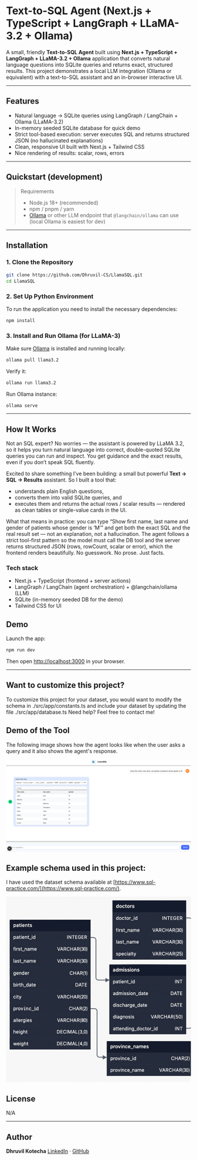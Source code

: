 

#  Text-to-SQL Agent (Next.js + TypeScript + LangGraph + LLaMA-3.2 + Ollama)

A small, friendly **Text-to-SQL Agent** built using **Next.js + TypeScript + LangGraph + LLaMA-3.2 + Ollama** application that converts natural language questions into SQLite queries and returns exact, structured results.   This project demonstrates a local LLM integration (Ollama or equivalent) with a text-to-SQL assistant and an in-browser interactive UI.  

---

##  Features

- Natural language → SQLite queries using LangGraph / LangChain + Ollama (LLaMA-3.2)
- In-memory seeded SQLite database for quick demo
- Strict tool-based execution: server executes SQL and returns structured JSON (no hallucinated explanations)
- Clean, responsive UI built with Next.js + Tailwind CSS
- Nice rendering of results: scalar, rows, errors

---
## Quickstart (development)

> Requirements
> - Node.js 18+ (recommended)
> - npm / pnpm / yarn
> - [Ollama](https://ollama.ai/) or other LLM endpoint that `@langchain/ollama` can use (local Ollama is easiest for dev)

---

## Installation

### 1. Clone the Repository

```bash
git clone https://github.com/Dhruvil-CS/LlamaSQL.git
cd LlamaSQL
```

### 2. Set Up Python Environment
To run the application you need to install the necessary dependencies:
```bash
npm install
```

### 3. Install and Run Ollama (for LLaMA-3)

Make sure [Ollama](https://ollama.com/) is installed and running locally:

```bash
ollama pull llama3.2
```

Verify it:

```bash
ollama run llama3.2
```
Run Ollama instance:

```
ollama serve
```
---

## How It Works

Not an SQL expert? No worries — the assistant is powered by LLaMA 3.2, so it helps you turn natural language into correct, double-quoted SQLite queries you can run and inspect. You get guidance and the exact results, even if you don’t speak SQL fluently.

Excited to share something I’ve been building: a small but powerful **Text → SQL → Results** assistant.
So I built a tool that:
* understands plain English questions,
* converts them into valid SQLite queries, and
* executes them and returns the actual rows / scalar results — rendered as clean tables or single-value cards in the UI.

What that means in practice: you can type “Show first name, last name and gender of patients whose gender is ‘M’” and get both the exact SQL and the real result set — not an explanation, not a hallucination. The agent follows a strict tool-first pattern so the model must call the DB tool and the server returns structured JSON (rows, rowCount, scalar or error), which the frontend renders beautifully. No guesswork. No prose. Just facts.

### Tech stack
* Next.js + TypeScript (frontend + server actions)
* LangGraph / LangChain (agent orchestration) + @langchain/ollama (LLM)
* SQLite (in-memory seeded DB for the demo)
* Tailwind CSS for UI

## Demo 

Launch the app:

```bash
npm run dev
```

Then open [http://localhost:3000](http://localhost:3000) in your browser.

---
## Want to customize this project?

To customize this project for your dataset, you would want to modify the schema in ./src/app/constants.ts and include your dataset by updating the file ./src/app/database.ts
Need help? Feel free to contact me!

## Demo of the Tool

The following image shows how the agent looks like when the user asks a query and it also shows the agent's response.

![GUI Preview](images/demo.png)

## Example schema used in this project:

I have used the dataset schema available at [https://www.sql-practice.com/](https://www.sql-practice.com/).

![Schema Preview](images/schema.png)

## License

N/A

---

## Author

**Dhruvil Kotecha**
[LinkedIn](https://www.linkedin.com/in/dhruvil-kamleshkumar-kotecha-a627a31b1/) · [GitHub](https://github.com/Dhruvil-CS)

